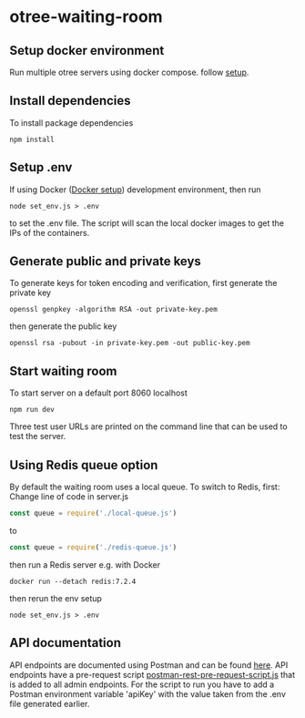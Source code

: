 # otree-waiting-room
## Setup docker environment
Run multiple otree servers using docker compose. follow [setup](https://github.com/obeliss-nlesc/otree-docker).

## Install dependencies
To install package dependencies
```shell
npm install
```

## Setup .env
If using Docker ([Docker setup](https://github.com/obeliss-nlesc/otree-docker)) development environment, then run
```shell
node set_env.js > .env
```
to set the .env file. The script will scan the local docker images to get the IPs of the containers.

## Generate public and private keys
To generate keys for token encoding and verification, first generate the private key
```shell
openssl genpkey -algorithm RSA -out private-key.pem
```
then generate the public key
```shell
openssl rsa -pubout -in private-key.pem -out public-key.pem
```

## Start waiting room
To start server on a default port 8060 localhost
```shell
npm run dev
```
Three test user URLs are printed on the command line that can be used to test the server.

## Using Redis queue option
By default the waiting room uses a local queue. To switch to Redis, first:
Change line of code in server.js
```javascript
const queue = require('./local-queue.js')
```
to
```javascript
const queue = require('./redis-queue.js')
```
then run a Redis server e.g. with Docker
```shell
docker run --detach redis:7.2.4
```
then rerun the env setup
```shell
node set_env.js > .env
```

## API documentation
API endpoints are documented using Postman and can be found [here](https://documenter.getpostman.com/view/1612141/2s9YeG7Bqm).
API endpoints have a pre-request script [postman-rest-pre-request-script.js](postman-rest-pre-request-script.js) that is added to all admin endpoints. For the script to run you have to add a Postman environment variable 'apiKey' with the value taken from the .env file generated earlier. 




